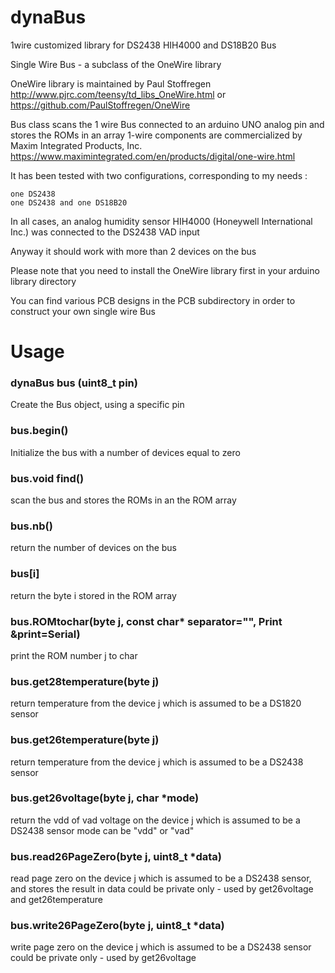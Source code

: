 # dynaBus
1wire customized library for DS2438 HIH4000 and DS18B20
Bus

Single Wire Bus - a subclass of the OneWire library

OneWire library is maintained by Paul Stoffregen
http://www.pjrc.com/teensy/td_libs_OneWire.html
or
https://github.com/PaulStoffregen/OneWire

Bus class scans the 1 wire Bus connected to an arduino UNO analog pin and stores the ROMs in an array
1-wire components are commercialized by Maxim Integrated Products, Inc.
https://www.maximintegrated.com/en/products/digital/one-wire.html

It has been tested with two configurations, corresponding to my needs :

    one DS2438
    one DS2438 and one DS18B20

In all cases, an analog humidity sensor HIH4000 (Honeywell International Inc.) was connected to the DS2438 VAD input

Anyway it should work with more than 2 devices on the bus

Please note that you need to install the OneWire library first in your arduino library directory

You can find various PCB designs in the PCB subdirectory in order to construct your own single wire Bus

# Usage

### dynaBus bus (uint8_t pin)
Create the Bus object, using a specific pin

### bus.begin()
Initialize the bus with a number of devices equal to zero

### bus.void find()
scan the bus and stores the ROMs in an the ROM array

### bus.nb()
return the number of devices on the bus

### bus[i]
return the byte i stored in the ROM array

### bus.ROMtochar(byte j, const char* separator="", Print &print=Serial)
print the ROM number j to char

### bus.get28temperature(byte j)
return temperature from the device j which is assumed to be a DS1820 sensor

### bus.get26temperature(byte j)
return temperature from the device j which is assumed to be a DS2438 sensor

### bus.get26voltage(byte j, char *mode)
return the vdd of vad voltage on the device j which is assumed to be a DS2438 sensor
mode can be "vdd" or "vad"

### bus.read26PageZero(byte j, uint8_t *data)
read page zero on the device j which is assumed to be a DS2438 sensor, and stores the result in data
could be private only - used by get26voltage and get26temperature

### bus.write26PageZero(byte j, uint8_t *data)
write page zero on the device j which is assumed to be a DS2438 sensor
could be private only - used by get26voltage
